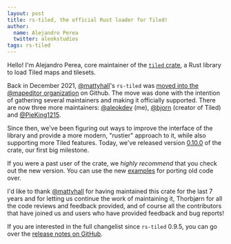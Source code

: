 ```yaml
---
layout: post
title: rs-tiled, the official Rust loader for Tiled!
author:
  name: Alejandro Perea
  twitter: aleokstudios
tags: rs-tiled
---
```


Hello! I'm Alejandro Perea, core maintainer of the [`tiled` crate](https://crates.io/crates/tiled), a Rust library to load Tiled maps and tilesets.

Back in December 2021, [@mattyhall]'s `rs-tiled` was [moved into the @mapeditor organization][adoption-issue] on Github. The move was done with the intention of gathering several maintainers and making it officially supported. There are now three more maintainers: [@aleokdev] (me), [@bjorn] (creator of Tiled) and [@PieKing1215].

Since then, we've been figuring out ways to improve the interface of the library and provide a more modern, "rustier" approach to it, while also supporting more Tiled features. Today, we've released version [0.10.0][release-notes] of the crate, our first big milestone.

If you were a past user of the crate, we *highly recommend* that you check out the new version. You can use the new [examples] for porting old code over.

I'd like to thank [@mattyhall] for having maintained this crate for the last 7 years and for letting us continue the work of maintaining it, Thorbjørn for all the code reviews and feedback provided, and of course all the contributors that have joined us and users who have provided feedback and bug reports!

If you are interested in the full changelist since `rs-tiled` 0.9.5, you can go over the [release notes on GitHub][release-notes].

[@PieKing1215]: https://github.com/PieKing1215
[@bjorn]: https://github.com/bjorn
[@mattyhall]: https://github.com/mattyhall
[@aleokdev]: https://github.com/aleokdev
[adoption-issue]: https://github.com/mapeditor/rs-tiled/issues/105
[release-notes]: https://github.com/mapeditor/rs-tiled/releases/edit/v0.10.0
[examples]: https://github.com/mapeditor/rs-tiled/tree/master/examples
[@mapeditor]: https://github.com/mapeditor
